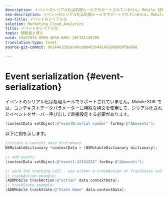 ```yaml
---
description: イベントのシリアル化は処理ルールでサポートされていません。Mobile SDK では、コンテキストデータパラメーターに特殊な構文を使用して、シリアル化されたイベントをサーバー呼び出しで直接設定する必要があります。
seo-description: イベントのシリアル化は処理ルールでサポートされていません。Mobile SDK では、コンテキストデータパラメーターに特殊な構文を使用して、シリアル化されたイベントをサーバー呼び出しで直接設定する必要があります。
seo-title: イベントのシリアル化
solution: Marketing Cloud,Analytics
title: イベントのシリアル化
topic: 開発者と導入
uuid: 19a27df4-0998-403d-800c-26ff61149208
translation-type: tm+mt
source-git-commit: 06144a1695ac40ce984656491456968888f9e96e

---
```



# Event serialization {#event-serialization}

イベントのシリアル化は処理ルールでサポートされていません。Mobile SDK では、コンテキストデータパラメーターに特殊な構文を使用して、シリアル化されたイベントをサーバー呼び出しで直接設定する必要があります。

```objective-c
[contextData setObject:@"eventN:serial number" forKey:@"&&events"];
```

以下に例を示します。

```objective-c
//create a context data dictionary 
NSMutableDictionary *contextData = [NSMutableDictionary dictionary]; 
 
// add events 
[contextData setObject:@"event1:12341234" forKey:@"&&events"]; 
 
// send the tracking call - use either a trackAction or TrackState call. 
// trackAction example: 
[ADBMobile trackAction:@"action" data:contextData]; 
// trackState example: 
[ADBMobile trackState:@"State Name" data:contextData]; 
```


